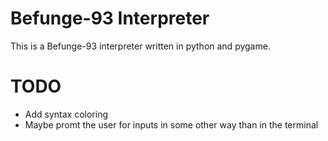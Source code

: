 Befunge-93 Interpreter
==========
This is a Befunge-93 interpreter written in python and pygame.

TODO
==========
- Add syntax coloring
- Maybe promt the user for inputs in some other way than in the terminal
